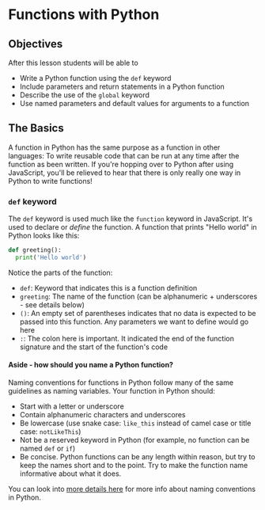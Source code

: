 # Functions with Python

## Objectives

After this lesson students will be able to

* Write a Python function using the `def` keyword
* Include parameters and return statements in a Python function
* Describe the use of the `global` keyword
* Use named parameters and default values for arguments to a function

## The Basics

A function in Python has the same purpose as a function in other languages: To write reusable code that can be run at any time after the function as been written. If you're hopping over to Python after using JavaScript, you'll be relieved to hear that there is only really one way in Python to write functions! 

### `def` keyword

The `def` keyword is used much like the `function` keyword in JavaScript. It's used to declare or *define* the function. A function that prints "Hello world" in Python looks like this:

```py
def greeting():
  print('Hello world')
```

Notice the parts of the function:

* `def`: Keyword that indicates this is a function definition
* `greeting`: The name of the function (can be alphanumeric + underscores - see details below)
* `()`: An empty set of parentheses indicates that no data is expected to be passed into this function. Any parameters we want to define would go here
* `:`: The colon here is important. It indicated the end of the function signature and the start of the function's code

#### Aside - how should you name a Python function?

Naming conventions for functions in Python follow many of the same guidelines as naming variables. Your function in Python should:

* Start with a letter or underscore
* Contain alphanumeric characters and underscores
* Be lowercase (use snake case: `like_this` instead of camel case or title case: `notLikeThis`)
* Not be a reserved keyword in Python (for example, no function can be named `def` or `if`)
* Be concise. Python functions can be any length within reason, but try to keep the names short and to the point. Try to make the function name informative about what it does. 

You can look into [more details here](https://www.dummies.com/programming/python/how-to-name-functions-in-python/) for more info about naming conventions in Python.
